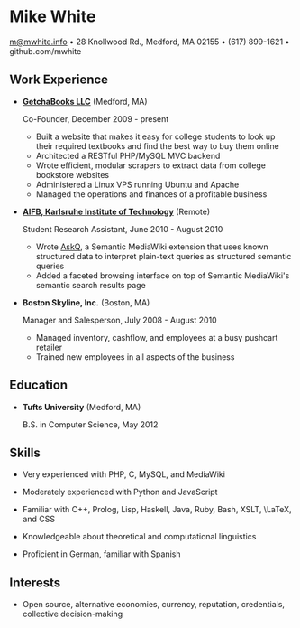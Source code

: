 Mike White
==========

m@mwhite.info • 28 Knollwood Rd., Medford, MA 02155 • (617) 899-1621 • github.com/mwhite

Work Experience
---------------

*   **[GetchaBooks LLC][1]** (Medford, MA)

    Co-Founder, December 2009 - present

    -   Built a website that makes it easy for college students to look up their
        required textbooks and find the best way to buy them online
    -   Architected a RESTful PHP/MySQL MVC backend
    -   Wrote efficient, modular scrapers to extract data from college bookstore
        websites
    -   Administered a Linux VPS running Ubuntu and Apache
    -   Managed the operations and finances of a profitable business

*   **[AIFB, Karlsruhe Institute of Technology][2]** (Remote)

    Student Research Assistant, June 2010 - August 2010

    -   Wrote [AskQ][3], a Semantic MediaWiki extension that uses known
        structured data to interpret plain-text queries as structured semantic
        queries
    -   Added a faceted browsing interface on top of Semantic MediaWiki's
        semantic search results page

*   **Boston Skyline, Inc.** (Boston, MA)

    Manager and Salesperson, July 2008 - August 2010

    -   Managed inventory, cashflow, and employees at a busy pushcart retailer
    -   Trained new employees in all aspects of the business

 [1]: http://www.getchbooks.com
 [2]: http://www.aifb.kit.edu
 [3]: http://www.mediawiki.org/wiki/Extension:AskQ

Education
---------

*   **Tufts University** (Medford, MA)

    B.S. in Computer Science, May 2012

Skills
------

*   Very experienced with PHP, C, MySQL, and MediaWiki

*   Moderately experienced with Python and JavaScript

*   Familiar with C++, Prolog, Lisp, Haskell, Java, Ruby, Bash, XSLT, \LaTeX, and CSS

*   Knowledgeable about theoretical and computational linguistics

*   Proficient in German, familiar with Spanish

Interests
---------

*   Open source, alternative economies, currency, reputation, credentials,
    collective decision-making
